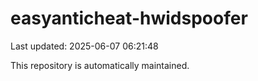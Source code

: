 # easyanticheat-hwidspoofer

Last updated: 2025-06-07 06:21:48

This repository is automatically maintained.
